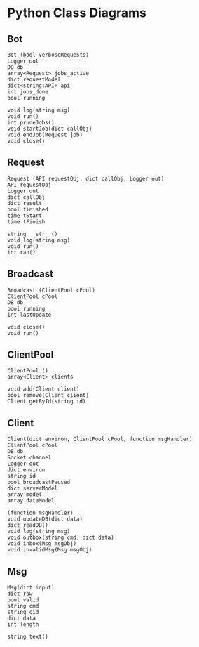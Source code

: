 Python Class Diagrams
======

Bot
---------
	Bot (bool verboseRequests)
	Logger out
	DB db
	array<Request> jobs_active
	dict requestModel
	dict<string:API> api
	int jobs_done
	bool running

	void log(string msg)
	void run()
	int pruneJobs()
	void startJob(dict callObj)
	void endJob(Request job)
	void close()

Request
---------
	Request (API requestObj, dict callObj, Logger out)
	API requestObj
	Logger out
	dict callObj
	dict result
	bool finished
	time tStart
	time tFinish

	string __str__()
	void log(string msg)
	void run()
	int ran()

Broadcast
---------
	Broadcast (ClientPool cPool)
	ClientPool cPool
	DB db
	bool running
	int lastUpdate
	
	void close()
	void run()

ClientPool
--------
	ClientPool ()
	array<Client> clients
	
	void add(Client client)
	bool remove(Client client)
	Client getById(string id)

Client
--------
	Client(dict environ, ClientPool cPool, function msgHandler)
	ClientPool cPool
	DB db
	Socket channel
	Logger out
	dict environ
	string id
	bool broadcastPaused
	dict serverModel
	array model
	array dataModel
	
	(function msgHandler)
	void updateDB(dict data)
	dict readDB()
	void log(string msg)
	void outbox(string cmd, dict data)
	void inbox(Msg msgObj)
	void invalidMsg(Msg msgObj)
	
Msg
--------
	Msg(dict input)
	dict raw
	bool valid
	string cmd
	string cid
	dict data
	int length
	
	string text()
	
	
	
